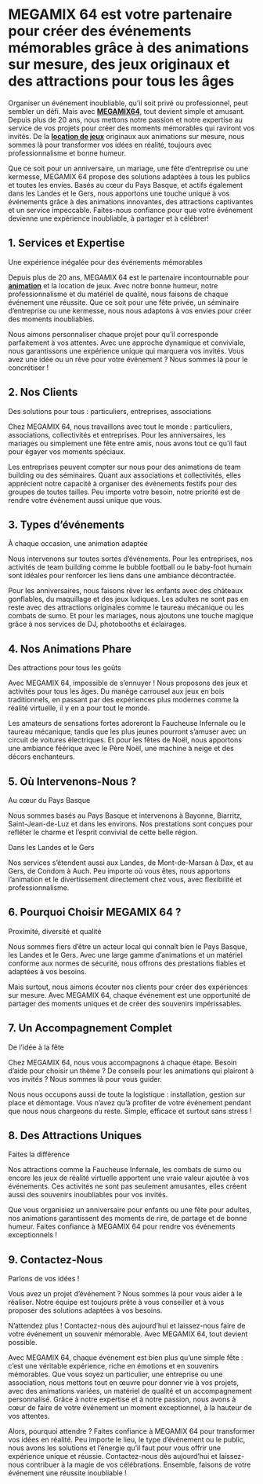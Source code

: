 # MEGAMIX 64 est votre partenaire pour créer des événements mémorables grâce à des animations sur mesure, des jeux originaux et des attractions pour tous les âges

Organiser un événement inoubliable, qu’il soit privé ou professionnel, peut sembler un défi. Mais avec [**MEGAMIX64**](https://megamix64.fr/), tout devient simple et amusant. Depuis plus de 20 ans, nous mettons notre passion et notre expertise au service de vos projets pour créer des moments mémorables qui raviront vos invités. De la [**location de jeux**](https://megamix64.fr/) originaux aux animations sur mesure, nous sommes là pour transformer vos idées en réalité, toujours avec professionnalisme et bonne humeur.

Que ce soit pour un anniversaire, un mariage, une fête d’entreprise ou une kermesse, MEGAMIX 64 propose des solutions adaptées à tous les publics et toutes les envies. Basés au cœur du Pays Basque, et actifs également dans les Landes et le Gers, nous apportons une touche unique à vos événements grâce à des animations innovantes, des attractions captivantes et un service impeccable. Faites-nous confiance pour que votre événement devienne une expérience inoubliable, à partager et à célébrer!

## **1. Services et Expertise**

Une expérience inégalée pour des événements mémorables

Depuis plus de 20 ans, MEGAMIX 64 est le partenaire incontournable pour [**animation**](https://megamix64.fr/) et la location de jeux. Avec notre bonne humeur, notre professionnalisme et du matériel de qualité, nous faisons de chaque événement une réussite. Que ce soit pour une fête privée, un séminaire d’entreprise ou une kermesse, nous nous adaptons à vos envies pour créer des moments inoubliables.

Nous aimons personnaliser chaque projet pour qu’il corresponde parfaitement à vos attentes. Avec une approche dynamique et conviviale, nous garantissons une expérience unique qui marquera vos invités. Vous avez une idée ou un rêve pour votre événement ? Nous sommes là pour le concrétiser !

  

## **2. Nos Clients**

Des solutions pour tous : particuliers, entreprises, associations

Chez MEGAMIX 64, nous travaillons avec tout le monde : particuliers, associations, collectivités et entreprises. Pour les anniversaires, les mariages ou simplement une fête entre amis, nous avons tout ce qu’il faut pour égayer vos moments spéciaux.

Les entreprises peuvent compter sur nous pour des animations de team building ou des séminaires. Quant aux associations et collectivités, elles apprécient notre capacité à organiser des événements festifs pour des groupes de toutes tailles. Peu importe votre besoin, notre priorité est de rendre votre événement aussi unique que vous.

## **3. Types d’événements**

À chaque occasion, une animation adaptée

Nous intervenons sur toutes sortes d’événements. Pour les entreprises, nos activités de team building comme le bubble football ou le baby-foot humain sont idéales pour renforcer les liens dans une ambiance décontractée.

Pour les anniversaires, nous faisons rêver les enfants avec des châteaux gonflables, du maquillage et des jeux ludiques. Les adultes ne sont pas en reste avec des attractions originales comme le taureau mécanique ou les combats de sumo. Et pour les mariages, nous ajoutons une touche magique grâce à nos services de DJ, photobooths et éclairages.

  

## **4. Nos Animations Phare**

Des attractions pour tous les goûts

Avec MEGAMIX 64, impossible de s’ennuyer ! Nous proposons des jeux et activités pour tous les âges. Du manège carrousel aux jeux en bois traditionnels, en passant par des expériences plus modernes comme la réalité virtuelle, il y en a pour tout le monde.

Les amateurs de sensations fortes adoreront la Faucheuse Infernale ou le taureau mécanique, tandis que les plus jeunes pourront s’amuser avec un circuit de voitures électriques. Et pour les fêtes de Noël, nous apportons une ambiance féérique avec le Père Noël, une machine à neige et des décors enchanteurs.

  

## **5. Où Intervenons-Nous ?**

Au cœur du Pays Basque

Nous sommes basés au Pays Basque et intervenons à Bayonne, Biarritz, Saint-Jean-de-Luz et dans les environs. Nos prestations sont conçues pour refléter le charme et l’esprit convivial de cette belle région.

Dans les Landes et le Gers

Nos services s’étendent aussi aux Landes, de Mont-de-Marsan à Dax, et au Gers, de Condom à Auch. Peu importe où vous êtes, nous apportons l’animation et le divertissement directement chez vous, avec flexibilité et professionnalisme.

  

## **6. Pourquoi Choisir MEGAMIX 64 ?**

Proximité, diversité et qualité

Nous sommes fiers d’être un acteur local qui connaît bien le Pays Basque, les Landes et le Gers. Avec une large gamme d’animations et un matériel conforme aux normes de sécurité, nous offrons des prestations fiables et adaptées à vos besoins.

Mais surtout, nous aimons écouter nos clients pour créer des expériences sur mesure. Avec MEGAMIX 64, chaque événement est une opportunité de partager des moments uniques et de créer des souvenirs impérissables.

  

## **7. Un Accompagnement Complet**

De l’idée à la fête

Chez MEGAMIX 64, nous vous accompagnons à chaque étape. Besoin d’aide pour choisir un thème ? De conseils pour les animations qui plairont à vos invités ? Nous sommes là pour vous guider.

Nous nous occupons aussi de toute la logistique : installation, gestion sur place et démontage. Vous n’avez qu’à profiter de votre événement pendant que nous nous chargeons du reste. Simple, efficace et surtout sans stress !

  

## **8. Des Attractions Uniques**

Faites la différence

Nos attractions comme la Faucheuse Infernale, les combats de sumo ou encore les jeux de réalité virtuelle apportent une vraie valeur ajoutée à vos événements. Ces activités ne sont pas seulement amusantes, elles créent aussi des souvenirs inoubliables pour vos invités.

Que vous organisiez un anniversaire pour enfants ou une fête pour adultes, nos animations garantissent des moments de rire, de partage et de bonne humeur. Faites confiance à MEGAMIX 64 pour rendre vos événements exceptionnels !

  

## **9. Contactez-Nous**

Parlons de vos idées !

Vous avez un projet d’événement ? Nous sommes là pour vous aider à le réaliser. Notre équipe est toujours prête à vous conseiller et à vous proposer des solutions adaptées à vos besoins.

N’attendez plus ! Contactez-nous dès aujourd’hui et laissez-nous faire de votre événement un souvenir mémorable. Avec MEGAMIX 64, tout devient possible.

Avec MEGAMIX 64, chaque événement est bien plus qu’une simple fête : c’est une véritable expérience, riche en émotions et en souvenirs mémorables. Que vous soyez un particulier, une entreprise ou une association, nous mettons tout en œuvre pour donner vie à vos projets, avec des animations variées, un matériel de qualité et un accompagnement personnalisé. Grâce à notre expertise et à notre passion, nous avons à cœur de faire de votre événement un moment exceptionnel, à la hauteur de vos attentes.

Alors, pourquoi attendre ? Faites confiance à MEGAMIX 64 pour transformer vos idées en réalité. Peu importe le lieu, le type d’événement ou le public, nous avons les solutions et l’énergie qu’il faut pour vous offrir une expérience unique et réussie. Contactez-nous dès aujourd’hui et laissez-nous contribuer à la magie de vos célébrations. Ensemble, faisons de votre événement une réussite inoubliable !
